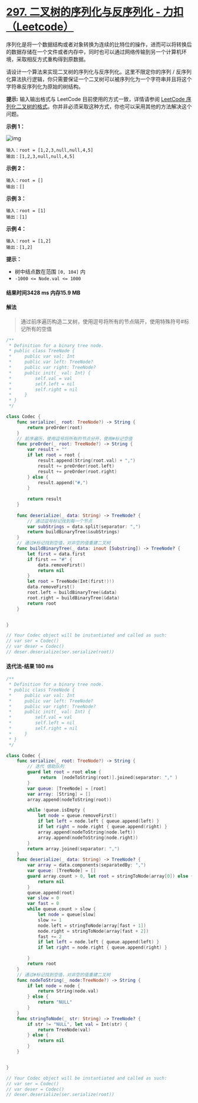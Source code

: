 

# [297\. 二叉树的序列化与反序列化 \- 力扣（Leetcode）](https://leetcode.cn/problems/serialize-and-deserialize-binary-tree/description/)



序列化是将一个数据结构或者对象转换为连续的比特位的操作，进而可以将转换后的数据存储在一个文件或者内存中，同时也可以通过网络传输到另一个计算机环境，采取相反方式重构得到原数据。

请设计一个算法来实现二叉树的序列化与反序列化。这里不限定你的序列 / 反序列化算法执行逻辑，你只需要保证一个二叉树可以被序列化为一个字符串并且将这个字符串反序列化为原始的树结构。

**提示:** 输入输出格式与 LeetCode 目前使用的方式一致，详情请参阅 [LeetCode 序列化二叉树的格式](https://leetcode.cn/faq/#binary-tree)。你并非必须采取这种方式，你也可以采用其他的方法解决这个问题。

 

**示例 1：**

![img](https://assets.leetcode.com/uploads/2020/09/15/serdeser.jpg)

```
输入：root = [1,2,3,null,null,4,5]
输出：[1,2,3,null,null,4,5]
```

**示例 2：**

```
输入：root = []
输出：[]
```

**示例 3：**

```
输入：root = [1]
输出：[1]
```

**示例 4：**

```
输入：root = [1,2]
输出：[1,2]
```

 

**提示：**

- 树中结点数在范围 `[0, 104]` 内
- `-1000 <= Node.val <= 1000`





#### 结果时间3428 ms 内存15.9 MB

#### 解法

> 通过前序遍历构造二叉树，使用逗号将所有的节点隔开，使用特殊符号#标记所有的空值
>
> 

```swift
/**
 * Definition for a binary tree node.
 * public class TreeNode {
 *     public var val: Int
 *     public var left: TreeNode?
 *     public var right: TreeNode?
 *     public init(_ val: Int) {
 *         self.val = val
 *         self.left = nil
 *         self.right = nil
 *     }
 * }
 */

class Codec {
    func serialize(_ root: TreeNode?) -> String {
        return preOrder(root)
    }
    // 前序遍历，使用逗号将所有的节点分开，使用#标记空值
    func preOrder(_ root: TreeNode?) -> String {
        var result = ""
        if let root = root {
            result.append(String(root.val) + ",")
            result += preOrder(root.left)
            result += preOrder(root.right)
        } else {
            result.append("#,")
        }
        
        return result
    }
    
    func deserialize(_ data: String) -> TreeNode? {
        // 通过逗号标记找到每一个节点
        var subStrings = data.split(separator: ",")
        return buildBinaryTree(&subStrings)
    }
    // 通过#标记找到空值，对非空的值重建二叉树
    func buildBinaryTree(_ data: inout [Substring]) -> TreeNode? {
        let first = data.first
        if first == "#" {
            data.removeFirst()
            return nil
        }
        let root = TreeNode(Int(first!)!)
        data.removeFirst()
        root.left = buildBinaryTree(&data)
        root.right = buildBinaryTree(&data)
        return root
    }


}

// Your Codec object will be instantiated and called as such:
// var ser = Codec()
// var deser = Codec()
// deser.deserialize(ser.serialize(root))
```



#### 迭代法-结果 180 ms

```swift
/**
 * Definition for a binary tree node.
 * public class TreeNode {
 *     public var val: Int
 *     public var left: TreeNode?
 *     public var right: TreeNode?
 *     public init(_ val: Int) {
 *         self.val = val
 *         self.left = nil
 *         self.right = nil
 *     }
 * }
 */

class Codec {
    func serialize(_ root: TreeNode?) -> String {
        // 迭代 借助队列
        guard let root = root else {
             return  [nodeToString(root)].joined(separator: "," )
        }
        var queue: [TreeNode] = [root]
        var array: [String] = []
        array.append(nodeToString(root))

        while !queue.isEmpty {
            let node = queue.removeFirst()
            if let left = node.left { queue.append(left) }
            if let right = node.right { queue.append(right) }
            array.append(nodeToString(node.left))
            array.append(nodeToString(node.right))
        }
        return array.joined(separator: ",")
    }    
    func deserialize(_ data: String) -> TreeNode? {
        var array = data.components(separatedBy: ",")
        var queue: [TreeNode] = []
        guard array.count > 0, let root = stringToNode(array[0]) else {
            return nil
        }
        queue.append(root)
        var slow = 0
        var fast = 0
        while queue.count > slow {
            let node = queue[slow]
            slow += 1
            node.left = stringToNode(array[fast + 1])
            node.right = stringToNode(array[fast + 2])
            fast += 2
            if let left = node.left { queue.append(left) }
            if let right = node.right { queue.append(right) }

        }
        return root
    }
    // 通过#标记找到空值，对非空的值重建二叉树
    func nodeToString(_ node:TreeNode?) -> String {
        if let node = node {
            return String(node.val)
        } else {
            return "NULL"
        }
    }
    func stringToNode(_ str: String) -> TreeNode? {
        if str != "NULL", let val = Int(str) {
            return TreeNode(val)
        } else {
            return nil
        }
    }


}

// Your Codec object will be instantiated and called as such:
// var ser = Codec()
// var deser = Codec()
// deser.deserialize(ser.serialize(root))
```



